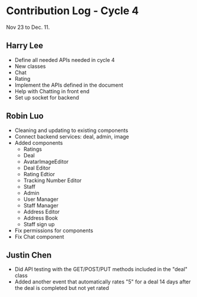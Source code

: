 # Contribution Log - Cycle 4
Nov 23 to Dec. 11.

## Harry Lee
* Define all needed APIs needed in cycle 4
* New classes
 * Chat
 * Rating
* Implement the APIs defined in the document
* Help with Chatting in front end
* Set up socket for backend

## Robin Luo
* Cleaning and updating to existing components
* Connect backend services: deal, admin, image
* Added components
  * Ratings
  * Deal
  * AvatarImageEditor
  * Deal Editor
  * Rating Edtior
  * Tracking Number Editor
  * Staff
  * Admin
  * User Manager
  * Staff Manager
  * Address Editor
  * Address Book
  * Staff sign up
* Fix permissions for components
* Fix Chat component

## Justin Chen
* Did API testing with the GET/POST/PUT methods included in the "deal" class
* Added another event that automatically rates "5" for a deal 14 days after the deal is completed but not yet rated
